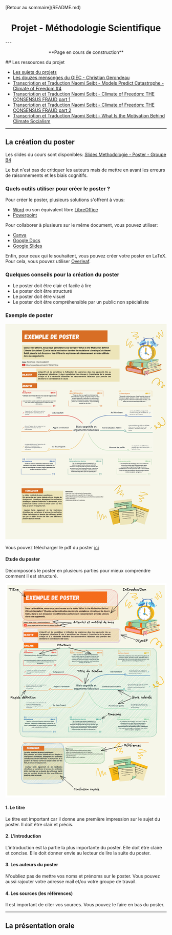 <p style="text-align:left;">
    [Retour au sommaire](README.md)
</p>
<div style="text-align:center;">

# Projet - Méthodologie Scientifique

</div>
---
<p style="text-align:center;">
**Page en cours de construction**
</p>
## Les ressources du projet

- [Les sujets du projets](fichiers/Cours_4TPU202U%20-%20Sujets%20de%20projets.pdf)
- [Les douzes mensonges du GIEC - Christian Gerondeau](fichiers/Les%20douze%20mensonges%20du%20GIEC%20_%20La%20religion%20-%20Christian%20Gerondeau.docx)
- [Transcription et Traduction Naomi Seibt - Models Predict Catastrophe - Climate of Freedom #4](fichiers/transcription-naomi-cof4.md)
- [Transcription et Traduction Naomi Seibt - Climate of Freedom: THE CONSENSUS FRAUD part 1](fichiers/transcription-naomi-1.md)
- [Transcription et Traduction Naomi Seibt - Climate of Freedom: THE CONSENSUS FRAUD part 2](fichiers/transcription-naomi-2.md)
- [Transcription et Traduction Naomi Seibt - What Is the Motivation Behind Climate Socialism](fichiers/transcription-naomi-motivation.md)

---

## La création du poster

Les slides du cours sont disponibles: [Slides Methodologie - Poster - Groupe B4](fichiers/Poster_methodologie_B4.pdf)

Le but n'est pas de critiquer les auteurs mais de mettre en avant les erreurs de raisonnements et les biais cognitifs.

<div class="line"></div>

### Quels outils utiliser pour créer le poster ?

Pour créer le poster, plusieurs solutions s'offrent à vous:

- [Word](https://www.microsoft.com/fr-fr/microsoft-365/word) ou son équivalent libre [LibreOffice](https://fr.libreoffice.org/)
- [Powerpoint](https://www.microsoft.com/fr-fr/microsoft-365/powerpoint)

Pour collaborer à plusieurs sur le même document, vous pouvez utiliser:

- [Canva](https://www.canva.com/fr_fr/)
- [Google Docs](https://docs.google.com/document/u/0/)
- [Google Slides](https://docs.google.com/presentation/u/0/)

Enfin, pour ceux qui le souhaitent, vous pouvez créer votre poster en LaTeX. Pour cela, vous pouvez utiliser [Overleaf](https://www.overleaf.com/).

<div class="line"></div>

### Quelques conseils pour la création du poster

- Le poster doit être clair et facile à lire
- Le poster doit être structuré
- Le poster doit être visuel
- Le poster doit être compréhensible par un public non spécialiste

<div class="line"></div>

### Exemple de poster

![Poster](fichiers/Poster-Rohan-Naomi-v2.png)

Vous pouvez télécharger le pdf du poster [ici](fichiers/Poster-Rohan-Naomi-v2.pdf)

<div class="line"></div>

#### Etude du poster

Décomposons le poster en plusieurs parties pour mieux comprendre comment il est structuré.

![Poster annoté](fichiers/Poster-R-N-annoted.png)

#### 1. Le titre

Le titre est important car il donne une première impression sur le sujet du poster. Il doit être clair et précis.

#### 2. L'introduction

L'introduction est la partie la plus importante du poster. Elle doit être claire et concise. Elle doit donner envie au lecteur de lire la suite du poster.

#### 3. Les auteurs du poster

N'oubliez pas de mettre vos noms et prénoms sur le poster. Vous pouvez aussi rajouter votre adresse mail et/ou votre groupe de travail.

#### 4. Les sources (les références)

Il est important de citer vos sources. Vous pouvez le faire en bas du poster.

---

## La présentation orale

